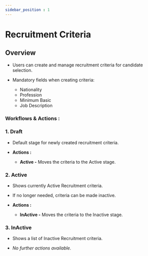 ```yaml
---
sidebar_position : 1
---
```


# Recruitment Criteria

## Overview

  - Users can create and manage recruitment criteria for candidate selection.

  - Mandatory fields when creating criteria:

    - Nationality
    - Profession
    - Minimum Basic
    - Job Description

### Workflows & Actions :

### 1. Draft

  - Default stage for newly created recruitment criteria.

  - **Actions :**
    - **Active -** Moves the criteria to the Active stage.

### 2. Active

  - Shows currently Active Recruitment criteria.

  - If no longer needed, criteria can be made inactive.

  - **Actions :**
    - **InActive -**  Moves the criteria to the Inactive stage.

### 3. InActive

  - Shows a list of Inactive Recruitment criteria.

  - _No further actions available._